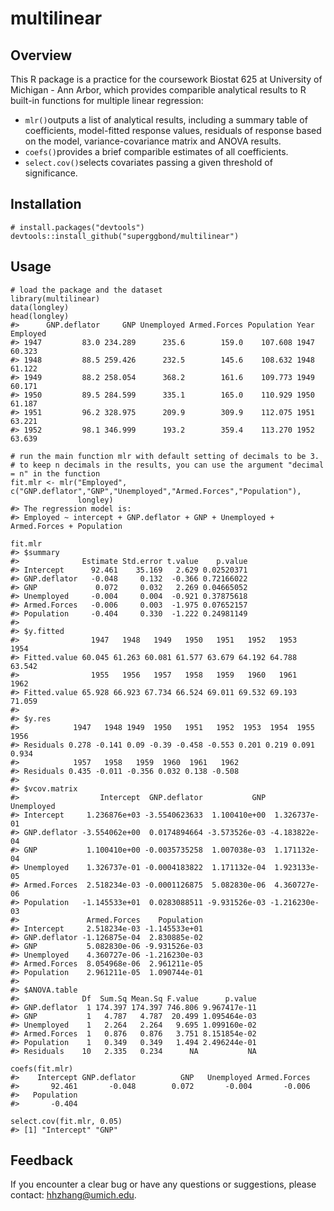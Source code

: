 # multilinear     

## Overview
This R package is a practice for the coursework Biostat 625 at University of Michigan - Ann Arbor, which provides comparible analytical results to R built-in functions for multiple linear regression:     
* `mlr()`outputs a list of analytical results, including a summary table of coefficients, model-fitted response values, residuals of response based on the model, variance-covariance matrix and ANOVA results.     
* `coefs()`provides a brief comparible estimates of all coefficients.      
* `select.cov()`selects covariates passing a given threshold of significance.  
## Installation
```
# install.packages("devtools")
devtools::install_github("superggbond/multilinear")
```
## Usage
```
# load the package and the dataset
library(multilinear)
data(longley)
head(longley)
#>      GNP.deflator     GNP Unemployed Armed.Forces Population Year Employed
#> 1947         83.0 234.289      235.6        159.0    107.608 1947   60.323
#> 1948         88.5 259.426      232.5        145.6    108.632 1948   61.122
#> 1949         88.2 258.054      368.2        161.6    109.773 1949   60.171
#> 1950         89.5 284.599      335.1        165.0    110.929 1950   61.187
#> 1951         96.2 328.975      209.9        309.9    112.075 1951   63.221
#> 1952         98.1 346.999      193.2        359.4    113.270 1952   63.639

# run the main function mlr with default setting of decimals to be 3. 
# to keep n decimals in the results, you can use the argument "decimal = n" in the function
fit.mlr <- mlr("Employed", c("GNP.deflator","GNP","Unemployed","Armed.Forces","Population"), 
               longley)
#> The regression model is:
#> Employed ~ intercept + GNP.deflator + GNP + Unemployed + Armed.Forces + Population

fit.mlr
#> $summary
#>              Estimate Std.error t.value    p.value
#> Intercept      92.461    35.169   2.629 0.02520371
#> GNP.deflator   -0.048     0.132  -0.366 0.72166022
#> GNP             0.072     0.032   2.269 0.04665052
#> Unemployed     -0.004     0.004  -0.921 0.37875618
#> Armed.Forces   -0.006     0.003  -1.975 0.07652157
#> Population     -0.404     0.330  -1.222 0.24981149
#> 
#> $y.fitted
#>                1947   1948   1949   1950   1951   1952   1953   1954
#> Fitted.value 60.045 61.263 60.081 61.577 63.679 64.192 64.788 63.542
#>                1955   1956   1957   1958   1959   1960   1961   1962
#> Fitted.value 65.928 66.923 67.734 66.524 69.011 69.532 69.193 71.059
#> 
#> $y.res
#>            1947   1948 1949  1950   1951   1952  1953  1954  1955  1956
#> Residuals 0.278 -0.141 0.09 -0.39 -0.458 -0.553 0.201 0.219 0.091 0.934
#>            1957   1958   1959  1960  1961   1962
#> Residuals 0.435 -0.011 -0.356 0.032 0.138 -0.508
#> 
#> $vcov.matrix
#>                  Intercept  GNP.deflator           GNP    Unemployed
#> Intercept     1.236876e+03 -3.5540623633  1.100410e+00  1.326737e-01
#> GNP.deflator -3.554062e+00  0.0174894664 -3.573526e-03 -4.183822e-04
#> GNP           1.100410e+00 -0.0035735258  1.007038e-03  1.171132e-04
#> Unemployed    1.326737e-01 -0.0004183822  1.171132e-04  1.923133e-05
#> Armed.Forces  2.518234e-03 -0.0001126875  5.082830e-06  4.360727e-06
#> Population   -1.145533e+01  0.0283088511 -9.931526e-03 -1.216230e-03
#>               Armed.Forces    Population
#> Intercept     2.518234e-03 -1.145533e+01
#> GNP.deflator -1.126875e-04  2.830885e-02
#> GNP           5.082830e-06 -9.931526e-03
#> Unemployed    4.360727e-06 -1.216230e-03
#> Armed.Forces  8.054968e-06  2.961211e-05
#> Population    2.961211e-05  1.090744e-01
#> 
#> $ANOVA.table
#>              Df  Sum.Sq Mean.Sq F.value      p.value
#> GNP.deflator  1 174.397 174.397 746.806 9.967417e-11
#> GNP           1   4.787   4.787  20.499 1.095464e-03
#> Unemployed    1   2.264   2.264   9.695 1.099160e-02
#> Armed.Forces  1   0.876   0.876   3.751 8.151854e-02
#> Population    1   0.349   0.349   1.494 2.496244e-01
#> Residuals    10   2.335   0.234      NA           NA

coefs(fit.mlr)
#>    Intercept GNP.deflator          GNP   Unemployed Armed.Forces 
#>       92.461       -0.048        0.072       -0.004       -0.006 
#>   Population 
#>       -0.404

select.cov(fit.mlr, 0.05)
#> [1] "Intercept" "GNP"
```
## Feedback
If you encounter a clear bug or have any questions or suggestions, please contact: hhzhang@umich.edu.
